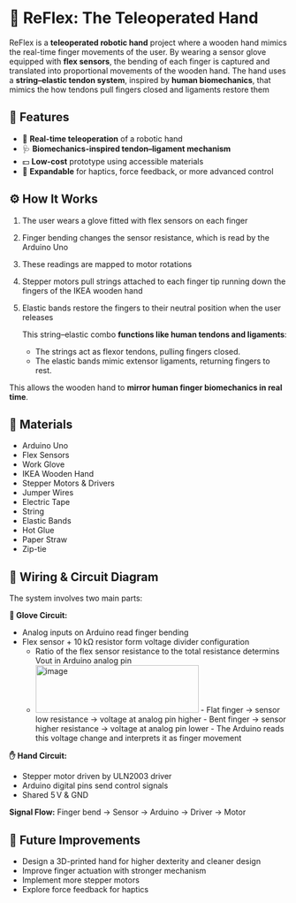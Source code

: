 # 🦾 ReFlex: The Teleoperated Hand 
ReFlex is a **teleoperated robotic hand** project where a wooden hand mimics the real-time finger movements of the user. By wearing a sensor glove equipped with **flex sensors**, the bending of each finger is captured and translated into proportional movements of the wooden hand. The hand uses a **string–elastic tendon system**, inspired by **human biomechanics**, that mimics the how tendons pull fingers closed and ligaments restore them

## 🚀 Features
 
 - 🦾 **Real-time teleoperation** of a robotic hand   
 - 🩺 **Biomechanics-inspired tendon–ligament mechanism**   
 - 💵 **Low-cost** prototype using accessible materials   
 - 💫 **Expandable** for haptics, force feedback, or more advanced control   

## ⚙️ How It Works

1. The user wears a glove fitted with flex sensors on each finger
2. Finger bending changes the sensor resistance, which is read by the Arduino Uno
3. These readings are mapped to motor rotations
4. Stepper motors pull strings attached to each finger tip running down the fingers of the IKEA wooden hand
5. Elastic bands restore the fingers to their neutral position when the user releases

    This string–elastic combo **functions like human tendons and ligaments**:
    - The strings act as flexor tendons, pulling fingers closed.
    - The elastic bands mimic extensor ligaments, returning fingers to rest.

This allows the wooden hand to **mirror human finger biomechanics in real time**.

## 🧰 Materials
  - Arduino Uno 
  - Flex Sensors  
  - Work Glove  
  - IKEA Wooden Hand  
  - Stepper Motors & Drivers  
  - Jumper Wires   
  - Electric Tape  
  - String  
  - Elastic Bands   
  - Hot Glue   
  - Paper Straw   
  - Zip-tie

## 🔌 Wiring & Circuit Diagram

The system involves two main parts:

**🧤 Glove Circuit:**
- Analog inputs on Arduino read finger bending 
- Flex sensor + 10 kΩ resistor form voltage divider configuration   
  - Ratio of the flex sensor resistance to the total resistance determins Vout in Arduino analog pin   
  - <img width="295" height="86" alt="image" src="https://github.com/user-attachments/assets/dfcecd2a-2d58-480f-abeb-206eb3164931" />  
     -  Flat finger → sensor low resistance → voltage at analog pin higher   
     -  Bent finger → sensor higher resistance → voltage at analog pin lower   
     -  The Arduino reads this voltage change and interprets it as finger movement   

**✋ Hand Circuit:**

- Stepper motor driven by ULN2003 driver   
- Arduino digital pins send control signals   
- Shared 5 V & GND   

**Signal Flow:** 
Finger bend → Sensor → Arduino → Driver → Motor
  
## 🔮 Future Improvements
- Design a 3D-printed hand for higher dexterity and cleaner design
- Improve finger actuation with stronger mechanism
- Implement more stepper motors
- Explore force feedback for haptics
